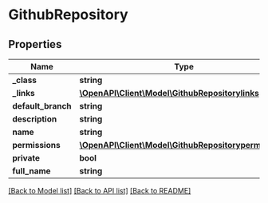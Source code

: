 # GithubRepository

## Properties
Name | Type | Description | Notes
------------ | ------------- | ------------- | -------------
**_class** | **string** |  | [optional] 
**_links** | [**\OpenAPI\Client\Model\GithubRepositorylinks**](GithubRepositorylinks.md) |  | [optional] 
**default_branch** | **string** |  | [optional] 
**description** | **string** |  | [optional] 
**name** | **string** |  | [optional] 
**permissions** | [**\OpenAPI\Client\Model\GithubRepositorypermissions**](GithubRepositorypermissions.md) |  | [optional] 
**private** | **bool** |  | [optional] 
**full_name** | **string** |  | [optional] 

[[Back to Model list]](../README.md#documentation-for-models) [[Back to API list]](../README.md#documentation-for-api-endpoints) [[Back to README]](../README.md)


